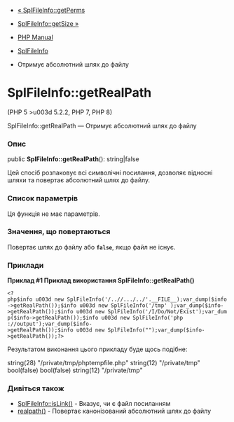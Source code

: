 - [« SplFileInfo::getPerms](splfileinfo.getperms.md)
- [SplFileInfo::getSize »](splfileinfo.getsize.md)

- [PHP Manual](index.md)
- [SplFileInfo](class.splfileinfo.md)
- Отримує абсолютний шлях до файлу

# SplFileInfo::getRealPath

(PHP 5 \>u003d 5.2.2, PHP 7, PHP 8)

SplFileInfo::getRealPath — Отримує абсолютний шлях до файлу

### Опис

public **SplFileInfo::getRealPath**(): string\|false

Цей спосіб розпаковує всі символічні посилання, дозволяє
відносні шляхи та повертає абсолютний шлях до файлу.

### Список параметрів

Ця функція не має параметрів.

### Значення, що повертаються

Повертає шлях до файлу або **`false`**, якщо файл не існує.

### Приклади

**Приклад #1 Приклад використання **SplFileInfo::getRealPath()****

` <?php$info u003d new SplFileInfo('/..//.../../'.__FILE__);var_dump($info->getRealPath());$info u003d new SplFileInfo('/tmp' );var_dump($info->getRealPath());$info u003d new SplFileInfo('/I/Do/Not/Exist');var_dump($info->getRealPath());$info u003d new SplFileInfo('php ://output');var_dump($info->getRealPath());$info u003d new SplFileInfo("");var_dump($info->getRealPath());?> `

Результатом виконання цього прикладу буде щось подібне:

string(28) "/private/tmp/phptempfile.php"
string(12) "/private/tmp"
bool(false)
bool(false)
string(12) "/private/tmp"

### Дивіться також

- [SplFileInfo::isLink()](splfileinfo.islink.md) - Вказує,
чи є файл посиланням
- [realpath()](function.realpath.md) - Повертає канонізований
абсолютний шлях до файлу
